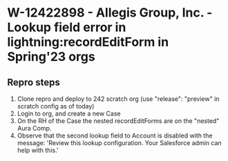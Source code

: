 # W-12422898 - Allegis Group, Inc. - Lookup field error in lightning:recordEditForm in Spring'23 orgs


## Repro steps
1. Clone repro and deploy to 242 scratch org (use "release": "preview" in scratch config as of today)
2. Login to org, and create a new Case
3. On the RH of the Case the nested recordEditForms are on the "nested" Aura Comp.
4. Observe that the second lookup field to Account is disabled with the message: 'Review this lookup configuration. Your Salesforce admin can help with this.'

